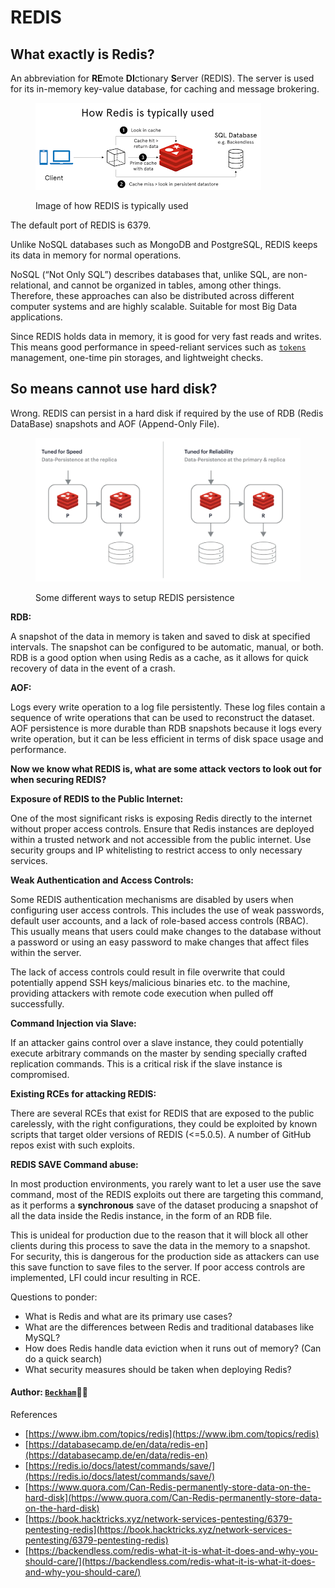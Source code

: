# REDIS

## What exactly is Redis?

An abbreviation for **RE**mote **DI**ctionary **S**erver (REDIS). The server is used for its in-memory key-value database, for caching and message brokering.

<figure><img src="../.gitbook/assets/Pasted image 20240704135642.png" alt=""><figcaption><p>Image of how REDIS is typically used</p></figcaption></figure>

The default port of REDIS is 6379.

Unlike NoSQL databases such as MongoDB and PostgreSQL, REDIS keeps its data in memory for normal operations.

NoSQL (“Not Only SQL”) describes databases that, unlike SQL, are non-relational, and cannot be organized in tables, among other things. Therefore, these approaches can also be distributed across different computer systems and are highly scalable. Suitable for most Big Data applications.

Since REDIS holds data in memory, it is good for very fast reads and writes. This means good performance in speed-reliant services such as [`tokens`](../web/jwt/) management, one-time pin storages, and lightweight checks.

## So means cannot use hard disk?

Wrong. REDIS can persist in a hard disk if required by the use of RDB (Redis DataBase) snapshots and AOF (Append-Only File). &#x20;



<figure><img src="../.gitbook/assets/Pasted image 20240704154758 (3).png" alt=""><figcaption><p>Some different ways to setup REDIS persistence</p></figcaption></figure>

**RDB:**

A snapshot of the data in memory is taken and saved to disk at specified intervals. The snapshot can be configured to be automatic, manual, or both. RDB is a good option when using Redis as a cache, as it allows for quick recovery of data in the event of a crash.

**AOF:**

Logs every write operation to a log file persistently. These log files contain a sequence of write operations that can be used to reconstruct the dataset. AOF persistence is more durable than RDB snapshots because it logs every write operation, but it can be less efficient in terms of disk space usage and performance.



**Now we know what REDIS is, what are some attack vectors to look out for when securing REDIS?**

**Exposure of REDIS to the Public Internet:**

One of the most significant risks is exposing Redis directly to the internet without proper access controls. Ensure that Redis instances are deployed within a trusted network and not accessible from the public internet. Use security groups and IP whitelisting to restrict access to only necessary services​​.

**Weak Authentication and Access Controls:**

Some REDIS authentication mechanisms are disabled by users when configuring user access controls. This includes the use of weak passwords, default user accounts, and a lack of role-based access controls (RBAC). This usually means that users could make changes to the database without a password or using an easy password to make changes that affect files within the server.

The lack of access controls could result in file overwrite that could potentially append SSH keys/malicious binaries etc. to the machine, providing attackers with remote code execution when pulled off successfully.

**Command Injection via Slave:**

If an attacker gains control over a slave instance, they could potentially execute arbitrary commands on the master by sending specially crafted replication commands. This is a critical risk if the slave instance is compromised​.

**Existing RCEs for attacking REDIS:**

There are several RCEs that exist for REDIS that are exposed to the public carelessly, with the right configurations, they could be exploited by known scripts that target older versions of REDIS (<=5.0.5). A number of GitHub repos exist with such exploits.

**REDIS SAVE Command abuse:**

In most production environments, you rarely want to let a user use the save command, most of the REDIS exploits out there are targeting this command, as it performs a **synchronous** save of the dataset producing a snapshot of all the data inside the Redis instance, in the form of an RDB file.

This is unideal for production due to the reason that it will block all other clients during this process to save the data in the memory to a snapshot. For security, this is dangerous for the production side as attackers can use this save function to save files to the server. If poor access controls are implemented, LFI could incur resulting in RCE.

Questions to ponder:

* What is Redis and what are its primary use cases?
* What are the differences between Redis and traditional databases like MySQL?
* How does Redis handle data eviction when it runs out of memory? (Can do a quick search)
* What security measures should be taken when deploying Redis?

#### Author: [`Beckham`](https://github.com/Ninjarku)🐱‍👤

References

* [https://www.ibm.com/topics/redis](https://www.ibm.com/topics/redis)
* [https://databasecamp.de/en/data/redis-en](https://databasecamp.de/en/data/redis-en)
* [https://redis.io/docs/latest/commands/save/](https://redis.io/docs/latest/commands/save/)
* [https://www.quora.com/Can-Redis-permanently-store-data-on-the-hard-disk](https://www.quora.com/Can-Redis-permanently-store-data-on-the-hard-disk)
* [https://book.hacktricks.xyz/network-services-pentesting/6379-pentesting-redis](https://book.hacktricks.xyz/network-services-pentesting/6379-pentesting-redis)
* [https://backendless.com/redis-what-it-is-what-it-does-and-why-you-should-care/](https://backendless.com/redis-what-it-is-what-it-does-and-why-you-should-care/)
